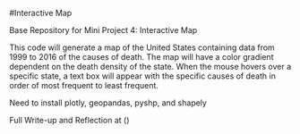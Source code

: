 #Interactive Map

Base Repository for Mini Project 4: Interactive Map

This code will generate a map of the United States containing data from 1999 to 2016 of the causes of death. The map will have a color gradient dependent on the death density of the state. When the mouse hovers over a specific state, a text box will appear with the specific causes of death in order of most frequent to least frequent.

Need to install plotly, geopandas, pyshp, and shapely

Full Write-up and Reflection at ()
